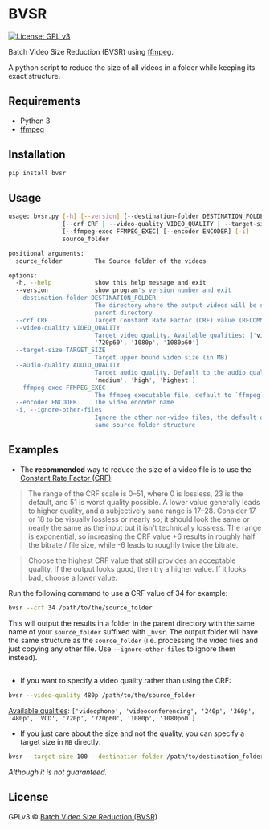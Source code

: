 # BVSR
[![License: GPL v3](https://img.shields.io/badge/License-GPLv3-blue.svg)](https://www.gnu.org/licenses/gpl-3.0)

Batch Video Size Reduction (BVSR) using [ffmpeg](https://ffmpeg.org).

A python script to reduce the size of all videos in a folder while keeping its exact structure.

## Requirements
+ Python 3
+ [ffmpeg](https://ffmpeg.org/download.html) 

## Installation
```bash
pip install bvsr
```

## Usage
```bash
usage: bvsr.py [-h] [--version] [--destination-folder DESTINATION_FOLDER]
               [--crf CRF | --video-quality VIDEO_QUALITY | --target-size TARGET_SIZE] [--audio-quality AUDIO_QUALITY]
               [--ffmpeg-exec FFMPEG_EXEC] [--encoder ENCODER] [-i]
               source_folder

positional arguments:
  source_folder         The Source folder of the videos

options:
  -h, --help            show this help message and exit
  --version             show program's version number and exit
  --destination-folder DESTINATION_FOLDER
                        The directory where the output videos will be stored, default to the same folder name with `bvsr` suffix in the
                        parent directory
  --crf CRF             Target Constant Rate Factor (CRF) value (RECOMMENDED)[More info at: https://trac.ffmpeg.org/wiki/Encode/H.264]
  --video-quality VIDEO_QUALITY
                        Target video quality. Available qualities: ['videophone', 'videoconferencing', '240p', '360p', '480p', 'VCD', '720p',
                        '720p60', '1080p', '1080p60']
  --target-size TARGET_SIZE
                        Target upper bound video size (in MB)
  --audio-quality AUDIO_QUALITY
                        Target audio quality. Default to the audio quality of the source video. Available qualities: ['low', 'mid-range',
                        'medium', 'high', 'highest']
  --ffmpeg-exec FFMPEG_EXEC
                        The ffmpeg executable file, default to `ffmpeg`
  --encoder ENCODER     The video encoder name
  -i, --ignore-other-files
                        Ignore the other non-video files, the default operation is to copy the other files to the target folder to keep the
                        same source folder structure


```

## Examples

+ The **recommended** way to reduce the size of a video file is to use the [Constant Rate Factor (CRF)](https://trac.ffmpeg.org/wiki/Encode/H.264):
> The range of the CRF scale is 0–51, where 0 is lossless, 23 is the default, and 51 is worst quality possible. A lower value generally leads to higher quality, and a subjectively sane range is 17–28. Consider 17 or 18 to be visually lossless or nearly so; it should look the same or nearly the same as the input but it isn't technically lossless.
The range is exponential, so increasing the CRF value +6 results in roughly half the bitrate / file size, while -6 leads to roughly twice the bitrate.

>Choose the highest CRF value that still provides an acceptable quality. If the output looks good, then try a higher value. If it looks bad, choose a lower value.

Run the following command to use a CRF value of 34 for example:
```bash
bvsr --crf 34 /path/to/the/source_folder
```

This will output the results in a folder in the parent directory with the same name of your `source_folder` suffixed with `_bvsr`. 
The output folder will have the same structure as the `source_folder` (i.e. processing the video files and just copying any other file. Use `--ignore-other-files` to ignore them instead).

## 

+ If you want to specify a video quality rather than using the CRF:
```bash
bvsr --video-quality 480p /path/to/the/source_folder
```
[Available qualities](https://en.wikipedia.org/wiki/Bit_rate): `['videophone', 'videoconferencing', '240p', '360p', '480p', 'VCD', '720p',
                        '720p60', '1080p', '1080p60']`

+ If you just care about the size and not the quality, you can specify a  target size in `MB` directly:
```bash
bvsr --target-size 100 --destination-folder /path/to/destination_folder
```
_Although it is not guaranteed._ 

## License

GPLv3 © [Batch Video Size Reduction (BVSR)](https://github.com/abdeladim-s/bvsr)
